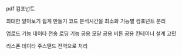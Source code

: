 

pdf 컴포넌트

최대한 알아보기 쉽게 만들기
코드 분석시간을 최소화
기능별 컴포넌트 분리

업로드 기능
데이타 전송 로딩 기능
공용 모달
공용 버튼
공용 컨테이너 설계 고민

리스폰 데이타 주스탠드 전역으로 처리
